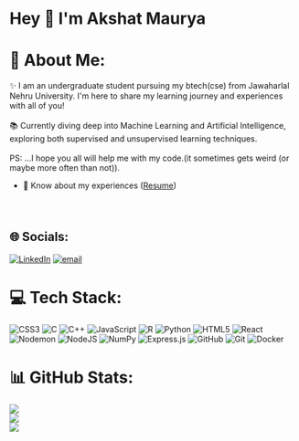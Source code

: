 <h1 align="left">Hey 👋 I'm Akshat Maurya</h1>


# 💫 About Me:
✨ I am an undergraduate student pursuing my btech(cse) from Jawaharlal Nehru University. I'm here to share my learning journey and experiences with all of you!<br><br>📚 Currently diving deep into Machine Learning and Artificial Intelligence, exploring both supervised and unsupervised learning techniques.<br><br> PS: ...I hope you all will help me with my code.(it sometimes gets weird (or maybe more often than not)). <br>
- 📄 Know about my experiences ([Resume](https://drive.google.com/file/d/1xYg-FqkJjPzh22pn9fIYuxrFEhs8wa1a/view?usp=sharing))
###
<br>

## 🌐 Socials:
[![LinkedIn](https://img.shields.io/badge/LinkedIn-%230077B5.svg?logo=linkedin&logoColor=white)](https://linkedin.com/in/akshat-maurya-34a913295) [![email](https://img.shields.io/badge/Email-D14836?logo=gmail&logoColor=white)](mailto:akshatmaurya9451504@gmail.com) 

# 💻 Tech Stack:
![CSS3](https://img.shields.io/badge/css3-%231572B6.svg?style=for-the-badge&logo=css3&logoColor=white) ![C](https://img.shields.io/badge/c-%2300599C.svg?style=for-the-badge&logo=c&logoColor=white) ![C++](https://img.shields.io/badge/c++-%2300599C.svg?style=for-the-badge&logo=c%2B%2B&logoColor=white) ![JavaScript](https://img.shields.io/badge/javascript-%23323330.svg?style=for-the-badge&logo=javascript&logoColor=%23F7DF1E) ![R](https://img.shields.io/badge/r-%23276DC3.svg?style=for-the-badge&logo=r&logoColor=white) ![Python](https://img.shields.io/badge/python-3670A0?style=for-the-badge&logo=python&logoColor=ffdd54) ![HTML5](https://img.shields.io/badge/html5-%23E34F26.svg?style=for-the-badge&logo=html5&logoColor=white) ![React](https://img.shields.io/badge/react-%2320232a.svg?style=for-the-badge&logo=react&logoColor=%2361DAFB) ![Nodemon](https://img.shields.io/badge/NODEMON-%23323330.svg?style=for-the-badge&logo=nodemon&logoColor=%BBDEAD) ![NodeJS](https://img.shields.io/badge/node.js-6DA55F?style=for-the-badge&logo=node.js&logoColor=white) ![NumPy](https://img.shields.io/badge/numpy-%23013243.svg?style=for-the-badge&logo=numpy&logoColor=white) ![Express.js](https://img.shields.io/badge/express.js-%23404d59.svg?style=for-the-badge&logo=express&logoColor=%2361DAFB) ![GitHub](https://img.shields.io/badge/github-%23121011.svg?style=for-the-badge&logo=github&logoColor=white) ![Git](https://img.shields.io/badge/git-%23F05033.svg?style=for-the-badge&logo=git&logoColor=white) ![Docker](https://img.shields.io/badge/docker-%230db7ed.svg?style=for-the-badge&logo=docker&logoColor=white)
# 📊 GitHub Stats:
![](https://github-readme-stats.vercel.app/api?username=akshat09867&theme=dark&hide_border=false&include_all_commits=false&count_private=false)<br/>
![](https://github-readme-streak-stats.herokuapp.com/?user=akshat09867&theme=dark&hide_border=false)<br/>
![](https://github-readme-stats.vercel.app/api/top-langs/?username=akshat09867&theme=dark&hide_border=false&include_all_commits=false&count_private=false&layout=compact)


